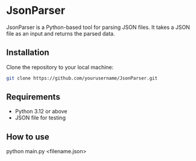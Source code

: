 # JsonParser
JsonParser is a Python-based tool for parsing JSON files. It takes a JSON file as an input and returns the parsed data.

## Installation
Clone the repository to your local machine:

```bash
git clone https://github.com/yourusername/JsonParser.git
```

## Requirements
- Python 3.12 or above
- JSON file for testing

## How to use
python main.py <filename.json>